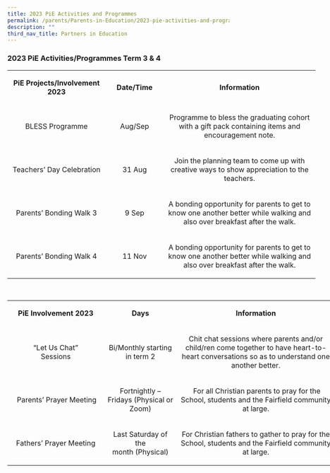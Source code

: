 ```yaml
---
title: 2023 PiE Activities and Programmes
permalink: /parents/Parents-in-Education/2023-pie-activities-and-programmes/
description: ""
third_nav_title: Partners in Education
---
```

### 2023 PiE&nbsp;Activities/Programmes Term 3 &amp; 4



<table style="width: 699px;">
<tbody>
<tr>
<td style="text-align: center; width: 213px;">
<p><strong>PiE Projects/Involvement 2023</strong></p>
</td>
<td style="text-align: center; width: 121.219px;">
<p><strong>Date/Time</strong></p>
</td>
<td style="text-align: center; width: 361.781px;">
<p><strong>Information</strong></p>
</td>
</tr>
<tr>
<td style="text-align: center; width: 213px;">
<p>BLESS Programme</p>
</td>
<td style="text-align: center; width: 121.219px;">
<p>Aug/Sep</p>
</td>
<td style="text-align: center; width: 361.781px;">
<p>Programme to bless the graduating cohort with a gift pack containing items and encouragement note.</p>
</td>
</tr>
<tr>
<td style="text-align: center; width: 213px;">
<p>Teachers’ Day Celebration</p>
</td>
<td style="text-align: center; width: 121.219px;">
<p>31 Aug</p>
</td>
<td style="text-align: center; width: 361.781px;">
<p>Join the planning team to come up with creative ways to show appreciation to the teachers.</p>
</td>
</tr>
<tr>
<td style="text-align: center; width: 213px;">
<p>Parents’ Bonding Walk 3</p>
</td>
<td style="text-align: center; width: 121.219px;">
<p>9 Sep</p>
</td>
<td style="text-align: center; width: 361.781px;">
<p>A bonding opportunity for parents to get to know one another better while walking and also over breakfast after the walk.</p>
</td>
</tr>
<tr>
<td style="text-align: center; width: 213px;">
<p>Parents’ Bonding Walk 4</p>
</td>
<td style="text-align: center; width: 121.219px;">
<p>11 Nov</p>
</td>
<td style="text-align: center; width: 361.781px;">
<p>A bonding opportunity for parents to get to know one another better while walking and also over breakfast after the walk.</p>
</td>
</tr>
</tbody>
</table>


<br>

<table style="width: 743px;">
<tbody>
<tr style="height: 31px;">
<td style="text-align: center; width: 216px; height: 31px;">
<p><strong>PiE Involvement 2023</strong></p>
</td>
<td style="text-align: center; width: 151.922px; height: 31px;">
<p><strong>Days</strong></p>
</td>
<td style="text-align: center; width: 371.078px; height: 31px;">
<p><strong>Information</strong></p>
</td>
</tr>
<tr style="height: 71.5px;">
<td style="text-align: center; width: 216px; height: 71.5px;">
<p>“Let Us Chat”<br>Sessions</p>
</td>
<td style="text-align: center; width: 151.922px; height: 71.5px;">
<p>Bi/Monthly starting in term 2</p>
</td>
<td style="text-align: center; width: 371.078px; height: 71.5px;">
<p>Chit chat sessions where parents and/or child/ren come together to have heart-to-heart conversations so as to understand one another better.</p>
</td>
</tr>
<tr style="height: 81px;">
<td style="text-align: center; width: 216px; height: 81px;">
<p>&nbsp;Parents’ Prayer Meeting</p>
</td>
<td style="text-align: center; width: 151.922px; height: 81px;">
<p>Fortnightly – Fridays (Physical or Zoom)</p>
</td>
<td style="text-align: center; width: 371.078px; height: 81px;">
<p>&nbsp;For all Christian parents to pray for the School, students and the Fairfield community at large.</p>
</td>
</tr>
<tr style="height: 81px;">
<td style="text-align: center; width: 216px; height: 81px;">
<p>Fathers’ Prayer Meeting</p>
</td>
<td style="text-align: center; width: 151.922px; height: 81px;">
<p>Last Saturday of the month&nbsp;(Physical)</p>
</td>
<td style="text-align: center; width: 371.078px; height: 81px;">
<p>For Christian fathers to gather to pray for the School, students and the Fairfield community at large.</p>
</td>
</tr>
</tbody>
</table>